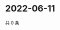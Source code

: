 # 2022-06-11

共 0 条

<!-- BEGIN WEIBO -->
<!-- 最后更新时间 Sat Jun 11 2022 21:19:56 GMT+0800 (China Standard Time) -->

<!-- END WEIBO -->
